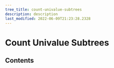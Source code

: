 ```yaml
---
tree_title: count-univalue-subtrees
description: description
last_modified: 2022-06-09T21:23:28.2328
---
```


# Count Univalue Subtrees

## Contents

